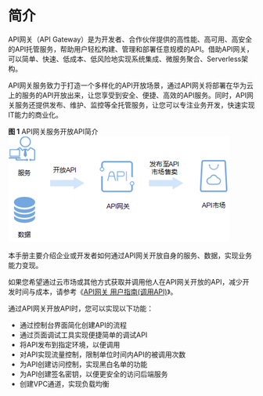 # 简介<a name="zh-cn_topic_0080101651"></a>

API网关（API Gateway）是为开发者、合作伙伴提供的高性能、高可用、高安全的API托管服务，帮助用户轻松构建、管理和部署任意规模的API。借助API网关，可以简单、快速、低成本、低风险地实现系统集成、微服务聚合、Serverless架构。

API网关服务致力于打造一个多样化的API开放场景，通过API网关将部署在华为云上的服务的API开放出来，让您享受到安全、便捷、高效的API服务。同时，API网关服务还提供发布、维护、监控等全托管服务，让您可以专注业务开发，快速实现IT能力的商业化。

**图 1**  API网关服务开放API简介<a name="fig877711133212"></a>  
![](figures/API网关服务开放API简介.png "API网关服务开放API简介")

本手册主要介绍企业或开发者如何通过API网关开放自身的服务、数据，实现业务能力变现。

如果您希望通过云市场或其他方式获取并调用他人在API网关开放的API，减少开发时间与成本，请参考《[API网关 用户指南\(调用API\)](https://support.huaweicloud.com/ugcall-apig/zh-cn_topic_0080101651.html)》。

通过API网关开放API时，您可以实现以下功能：

-   通过控制台界面简化创建API的流程
-   通过页面调试工具实现便捷简单的调试API
-   将API发布到指定环境，以便调用
-   对API实现流量控制，限制单位时间内API的被调用次数
-   为API创建访问控制，实现黑白名单的功能
-   为API创建签名密钥，以便更安全的访问后端服务
-   创建VPC通道，实现负载均衡

